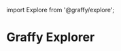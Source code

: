 import Explore from '@graffy/explore';

# Graffy Explorer

<Explore baseUrl="http://localhost:8443/api"/>
